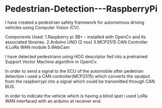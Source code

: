 # Pedestrian-Detection---RaspberryPi


I have created a pedestrian safety framework for autonomous driving vehicles using Computer Vision (CV).

Components Used: 1.Raspberry pi 3B+ - installed with OpenCv and its associated libraries.
                 2.Arduino UNO (2 nos) 
                 3.MCP2515 CAN Controller
                 4.LoRa WAN module
                 5.WebCam 
                 
I have detected pedestrians using HOG descriptor fed into a pretrained Support Vector Machine algorithm in OpenCv.

In order to send a signal to the ECU of the automobile after pedetrian detection i used a CAN controller(MCP2515) which converts the oputput from the raspberrypi into a signal which could be transmitted through CAN BUS.

In order to indicate the vehicle which is having a blind spot i used LoRa WAN interfaced with an arduino at receiver end. 
